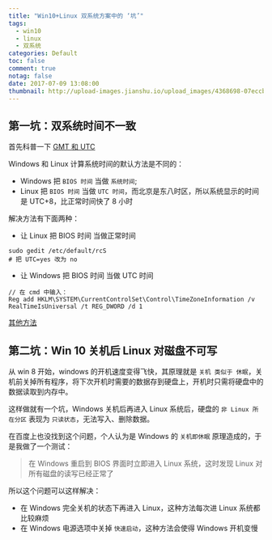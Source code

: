 ```yaml
---
title: "Win10+Linux 双系统方案中的 ‘坑’"
tags:
  - win10
  - linux
  - 双系统
categories: Default
toc: false
comment: true
notag: false
date: 2017-07-09 13:08:00
thumbnail: http://upload-images.jianshu.io/upload_images/4368698-07eccbbeb3f3459a.png?imageMogr2/auto-orient/strip%7CimageView2/2/w/1240
---
```


## 第一坑：双系统时间不一致

首先科普一下 [GMT 和 UTC](http://www.cnblogs.com/tosee/p/5538007.html)

Windows 和 Linux 计算系统时间的默认方法是不同的：

* Windows 把 `BIOS 时间` 当做 `系统时间`;
* Linux 把 `BIOS 时间` 当做 `UTC 时间`，而北京是东八时区，所以系统显示的时间是 UTC+8，比正常时间快了 8 小时

解决方法有下面两种：

* 让 Linux 把 BIOS 时间 当做正常时间

```shell
sudo gedit /etc/default/rcS
# 把 UTC=yes 改为 no
```

* 让 Windows 把 BIOS 时间 当做 UTC 时间

```
// 在 cmd 中输入：
Reg add HKLM\SYSTEM\CurrentControlSet\Control\TimeZoneInformation /v RealTimeIsUniversal /t REG_DWORD /d 1
```

[其他方法](http://blog.csdn.net/misiter/article/details/7767146)


## 第二坑：Win 10 关机后 Linux 对磁盘不可写

从 win 8 开始，windows 的开机速度变得飞快，其原理就是 `关机 类似于 休眠`，关机前关掉所有程序，将下次开机时需要的数据存到硬盘上，开机时只需将硬盘中的数据读取到内存中。

这样做就有一个坑，Windows 关机后再进入 Linux 系统后，硬盘的 `非 Linux 所在分区` 表现为 `只读状态`，无法写入、删除数据。

在百度上也没找到这个问题，个人认为是 Windows 的 `关机即休眠` 原理造成的，于是我做了一个测试：

> 在 Windows 重启到 BIOS 界面时立即进入 Linux 系统，这时发现 Linux 对所有磁盘的读写已经正常了

所以这个问题可以这样解决：

* 在 Windows 完全关机的状态下再进入 Linux，这种方法每次进 Linux 系统都比较麻烦
* 在 Windows 电源选项中关掉 `快速启动`，这种方法会使得 Windows 开机变慢